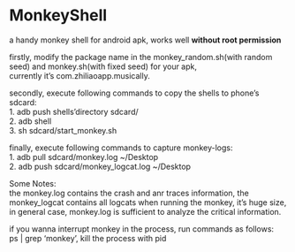 # MonkeyShell
a handy monkey shell for android apk, works well **without root permission**   


  firstly, modify the package name in the monkey_random.sh(with random seed) and monkey.sh(with fixed seed) for your apk,   
currently it’s com.zhiliaoapp.musically.  

  secondly, execute following commands to copy the shells to phone’s sdcard:  
    1. adb push shells’directory sdcard/  
    2. adb shell  
    3. sh sdcard/start_monkey.sh  

  finally, execute following commands to capture monkey-logs:  
    1. adb pull sdcard/monkey.log ~/Desktop  
    2. adb push sdcard/monkey_logcat.log  ~/Desktop  
 
  Some Notes:  
    the monkey.log contains the crash and anr traces information, 
    the monkey_logcat contains all logcats when running the monkey, it’s huge size,
    in general case, monkey.log is sufficient to analyze the critical information.  

  if you wanna interrupt monkey in the process, run commands as follows:  
ps | grep ‘monkey’, kill the process with pid  
